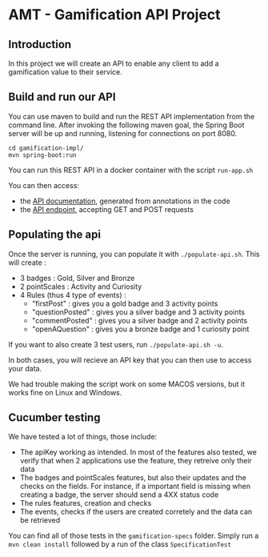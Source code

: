 # AMT - Gamification API Project

## Introduction
In this project we will create an API to enable any client to add a gamification value to their service. 

## Build and run our API

You can use maven to build and run the REST API implementation from the command line. After invoking the following maven goal, the Spring Boot server will be up and running, listening for connections on port 8080.

```
cd gamification-impl/
mvn spring-boot:run
```

You can run this REST API in a docker container with the script `run-app.sh`

You can then access:

* the [API documentation](http://localhost:8080/swagger-ui.html), generated from annotations in the code
* the [API endpoint](http://localhost:8080/), accepting GET and POST requests

## Populating the api

Once the server is running, you can populate it with `./populate-api.sh`. This will create :
- 3 badges : Gold, Silver and Bronze
- 2 pointScales : Activity and Curiosity
- 4 Rules (thus 4 type of events) : 
    - "firstPost" : gives you a gold badge and 3 activity points
    - "questionPosted" : gives you a silver badge and 3 activity points
    - "commentPosted" : gives you a silver badge and 2 activity points
    - "openAQuestion" : gives you a bronze badge and 1 curiosity point

If you want to also create 3 test users, run `./populate-api.sh -u`.

In both cases, you will recieve an API key that you can then use to access your data.

We had trouble making the script work on some MACOS versions, but it works fine on Linux and Windows.

## Cucumber testing

We have tested a lot of things, those include:
- The apiKey working as intended. In most of the features also tested, we verify that when 2 applications use the feature, they retreive only their data
- The badges and pointScales features, but also their updates and the checks on the fields. For instance, if a important field is missing when creating a badge, the server should send a 4XX status code
- The rules features, creation and checks
- The events, checks if the users are created corretely and the data can be retrieved

You can find all of those tests in the `gamification-specs` folder. Simply run a `mvn clean install` followed by a run of the class ``SpecificationTest``


